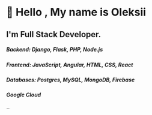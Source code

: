 # 👋 Hello , My name is Oleksii
## I'm Full Stack Developer.

##### Backend: Django, Flask, PHP, Node.js
##### Frontend: JavaScript, Angular, HTML, CSS, React
##### Databases: Postgres, MySQL, MongoDB, Firebase
##### Google Cloud
``
